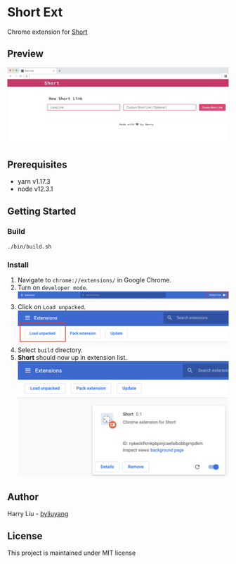 # Short Ext
Chrome extension for [Short](https://github.com/byliuyang/short)

## Preview
![](doc/usage.gif)

## Prerequisites
- yarn v1.17.3
- node v12.3.1

## Getting Started
### Build
```bash
./bin/build.sh
```

### Install
1. Navigate to `chrome://extensions/` in Google Chrome.
2. Turn on `developer mode`.
![](doc/screenshot/developer-mode.png)
3. Click on `Load unpacked`.
![](doc/screenshot/load-unpacked.png)
4. Select `build` directory.
5. **Short** should now up in extension list.
![](doc/screenshot/extension.png)

## Author
Harry Liu - [byliuyang](https://github.com/byliuyang)

## License
This project is maintained under MIT license